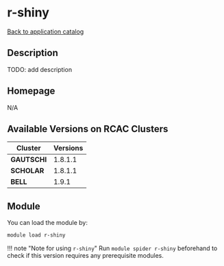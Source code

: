 # r-shiny

[Back to application catalog](../app_catalog.md)

## Description

TODO: add description

## Homepage

N/A

## Available Versions on RCAC Clusters

|Cluster|Versions|
|---|---|
**GAUTSCHI**|1.8.1.1
**SCHOLAR**|1.8.1.1
**BELL**|1.9.1

## Module

You can load the module by:

```bash
module load r-shiny
```

!!! note "Note for using `r-shiny`"
    Run `module spider r-shiny` beforehand to check if this version requires any prerequisite modules.
